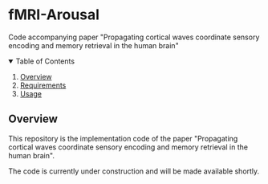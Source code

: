# fMRI-Arousal
Code accompanying paper "Propagating cortical waves coordinate sensory encoding and memory retrieval in the human brain"

<!-- TABLE OF CONTENTS -->
<details open="open">
  <summary>Table of Contents</summary>
  <ol>
    <li>
      <a href="#overview">Overview</a>
    </li>
    <li>
      <a href="#requirements">Requirements</a>
    </li>
    <li>
      <a href="#usage">Usage</a>
    </li>
  </ol>
</details>

<!-- ABOUT THE PROJECT -->
## Overview
This repository is the implementation code of the paper "Propagating cortical waves coordinate sensory encoding and memory retrieval in the human brain". 

The code is currently under construction and will be made available shortly.
